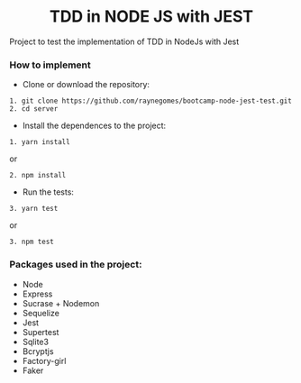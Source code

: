 <center>
  <h1>TDD in NODE JS with JEST</h1>
</center>

Project to test the implementation of TDD in NodeJs with Jest

### How to implement

- Clone or download the repository:

```
1. git clone https://github.com/raynegomes/bootcamp-node-jest-test.git
2. cd server
```

- Install the dependences to the project:

```
1. yarn install
```

or

```
2. npm install
```

- Run the tests:

```
3. yarn test
```

or

```
3. npm test
```

### Packages used in the project:

- Node
- Express
- Sucrase + Nodemon
- Sequelize
- Jest
- Supertest
- Sqlite3
- Bcryptjs
- Factory-girl
- Faker
